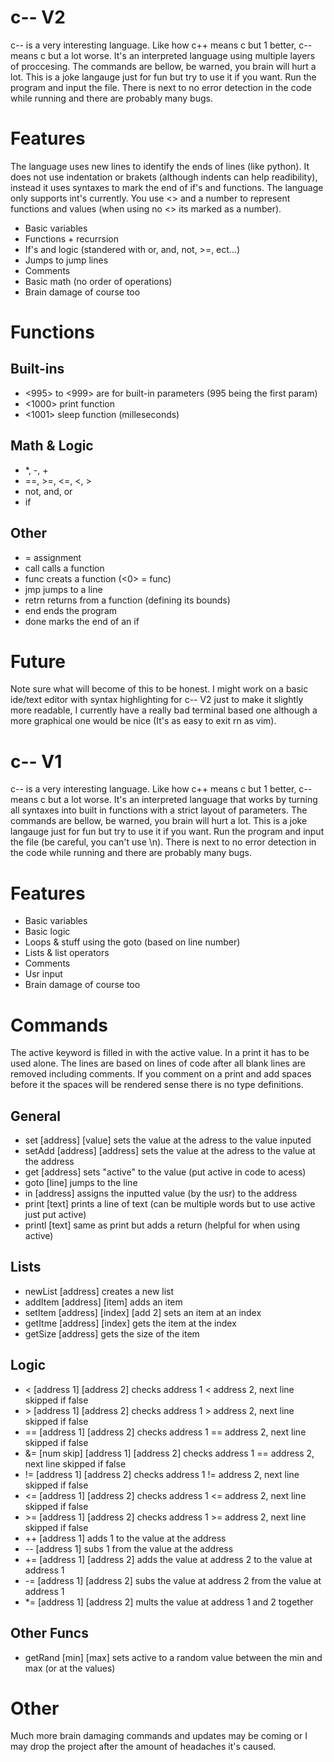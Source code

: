 # c-- V2
c-- is a very interesting language. Like how c++ means c but 1 better, c-- means c but a lot worse. It's an interpreted language using multiple layers of proccesing. The commands are bellow, be warned, you brain will hurt a lot. This is a joke langauge just for fun but try to use it if you want. Run the program and input the file. There is next to no error detection in the code while running and there are probably many bugs.

# Features

The language uses new lines to identify the ends of lines (like python). It does not use indentation or brakets (although indents can help readibility), instead it uses syntaxes to mark the end of if's and functions. The language only supports int's currently. You use <> and a number to represent functions and values (when using no <> its marked as a number).

 * Basic variables
 * Functions + recurrsion
 * If's and logic (standered with or, and, not, >=, ect...)
 * Jumps to jump lines
 * Comments
 * Basic math (no order of operations)
 * Brain damage of course too

# Functions

## Built-ins
 - <995> to <999> are for built-in parameters (995 being the first param)
 - <1000> print function
 - <1001> sleep function (milleseconds)

## Math & Logic
 - *, -, +
 - ==, >=, <=, <, >
 - not, and, or
 - if

## Other
 - = assignment
 - call calls a function
 - func creats a function (<0> = func)
 - jmp jumps to a line
 - retrn returns from a function (defining its bounds)
 - end ends the program
 - done marks the end of an if

# Future

Note sure what will become of this to be honest. I might work on a basic ide/text editor with syntax highlighting for c-- V2 just to make it slightly more readable, I currently have a really bad terminal based one although a more graphical one would be nice (It's as easy to exit rn as vim).



# c-- V1
c-- is a very interesting language. Like how c++ means c but 1 better, c-- means c but a lot worse. It's an interpreted language that works by turning all syntaxes into built in functions with a strict layout of parameters. The commands are bellow, be warned, you brain will hurt a lot. This is a joke langauge just for fun but try to use it if you want. Run the program and input the file (be careful, you can't use \n). There is next to no error detection in the code while running and there are probably many bugs.

# Features

 * Basic variables
 * Basic logic
 * Loops & stuff using the goto (based on line number)
 * Lists & list operators
 * Comments
 * Usr input
 * Brain damage of course too

# Commands

The active keyword is filled in with the active value. In a print it has to be used alone.
The lines are based on lines of code after all blank lines are removed including comments.
If you comment on a print and add spaces before it the spaces will be rendered sense there is no type definitions.

## General

 - set    [address] [value]      sets the value at the adress to the value inputed
 - setAdd [address] [address]    sets the value at the adress to the value at the address
 - get    [address]              sets "active" to the value (put active in code to acess)
 - goto   [line]                 jumps to the line
 - in     [address]              assigns the inputted value (by the usr) to the address
 - print  [text]                 prints a line of text (can be multiple words but to use active just put active)
 - printl [text]                 same as print but adds a return (helpful for when using active)

## Lists

 - newList [address]                   creates a new list
 - addItem [address] [item]            adds an item
 - setItem [address] [index] [add 2]   sets an item at an index
 - getItme [address] [index]           gets the item at the index
 - getSize [address]                   gets the size of the item

## Logic

 - <  [address 1] [address 2]                checks address 1 <  address 2, next line skipped if false
 - \>  [address 1] [address 2]               checks address 1 >  address 2, next line skipped if false
 - == [address 1] [address 2]                checks address 1 == address 2, next line skipped if false
 - &= [num skip] [address 1] [address 2]     checks address 1 == address 2, next line skipped if false
 - != [address 1] [address 2]                checks address 1 != address 2, next line skipped if false
 - <= [address 1] [address 2]                checks address 1 <= address 2, next line skipped if false
 - \>= [address 1] [address 2]               checks address 1 >= address 2, next line skipped if false
 - ++ [address 1]                            adds 1 to the value at the address
 - -- [address 1]                            subs 1 from the value at the address
 - += [address 1] [address 2]                adds the value at address 2 to the value at address 1
 - -= [address 1] [address 2]                subs the value at address 2 from the value at address 1
 - *= [address 1] [address 2]                mults the value at address 1 and 2 together

## Other Funcs

- getRand [min] [max]     sets active to a random value between the min and max (or at the values)

# Other

Much more brain damaging commands and updates may be coming or I may drop the project after the amount of headaches it's caused.



